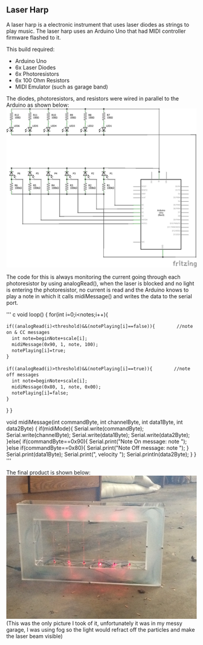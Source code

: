 ## Laser Harp

A laser harp is a electronic instrument that uses laser diodes as strings to play music. The laser harp uses an Arduino Uno that had MIDI controller firmware flashed to it. 

This build required:
- Arduino Uno
- 6x Laser Diodes
- 6x Photoresistors
- 6x 100 Ohm Resistors
- MIDI Emulator (such as garage band)

The diodes, photoresistors, and resistors were wired in parallel to the Arduino as shown below:
![Schematic](/images/laser_harp_schematic.jpg)

The code for this is always monitoring the current going through each photoresistor by using analogRead(), when the laser is blocked and no light is entering the photoresistor, no current is read and the Arduino knows to play a note in which it calls midiMessage() and writes the data to the serial port.

''' c
void loop() { 
  for(int i=0;i<notes;i++){   
    
    if((analogRead(i)<threshold)&&(notePlaying[i]==false)){        //note on & CC messages
      int note=beginNote+scale[i];
      midiMessage(0x90, 1, note, 100);                          
      notePlaying[i]=true;                                               
    }
    
    if((analogRead(i)>threshold)&&(notePlaying[i]==true)){        //note off messages
      int note=beginNote+scale[i];
      midiMessage(0x80, 1, note, 0x00);
      notePlaying[i]=false;                                         
    }
  }
}

void midiMessage(int commandByte, int channelByte, int data1Byte, int data2Byte) {
  if(midiMode){
    Serial.write(commandByte);
    Serial.write(channelByte);
    Serial.write(data1Byte);
    Serial.write(data2Byte);
  }else{
    if(commandByte==0x90){
      Serial.print("Note On message: note ");
    }else if(commandByte==0x80){
      Serial.print("Note Off message: note ");
    }
    Serial.print(data1Byte);
    Serial.print(", velocity ");
    Serial.println(data2Byte);
  }
}
'''

The final product is shown below:
![Harp](/images/laser_harp.jpg)
(This was the only picture I took of it, unfortunately it was in my messy garage, I was using fog so the light would refract off the particles and make the laser beam visible)
